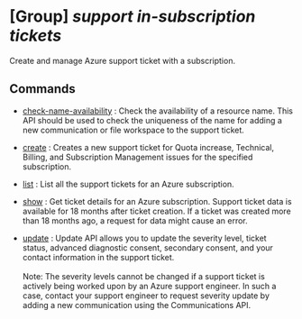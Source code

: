 # [Group] _support in-subscription tickets_

Create and manage Azure support ticket with a subscription.

## Commands

- [check-name-availability](/Commands/support/in-subscription/tickets/_check-name-availability.md)
: Check the availability of a resource name. This API should be used to check the uniqueness of the name for adding a new communication or file workspace to the support ticket.

- [create](/Commands/support/in-subscription/tickets/_create.md)
: Creates a new support ticket for Quota increase, Technical, Billing, and Subscription Management issues for the specified subscription.

- [list](/Commands/support/in-subscription/tickets/_list.md)
: List all the support tickets for an Azure subscription.

- [show](/Commands/support/in-subscription/tickets/_show.md)
: Get ticket details for an Azure subscription. Support ticket data is available for 18 months after ticket creation. If a ticket was created more than 18 months ago, a request for data might cause an error.

- [update](/Commands/support/in-subscription/tickets/_update.md)
: Update API allows you to update the severity level, ticket status, advanced diagnostic consent, secondary consent, and your contact information in the support ticket.<br/><br/>Note: The severity levels cannot be changed if a support ticket is actively being worked upon by an Azure support engineer. In such a case, contact your support engineer to request severity update by adding a new communication using the Communications API.
